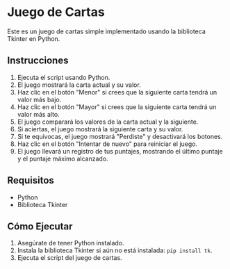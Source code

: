 # Juego de Cartas

Este es un juego de cartas simple implementado usando la biblioteca Tkinter en Python.

## Instrucciones

1. Ejecuta el script usando Python.
2. El juego mostrará la carta actual y su valor.
3. Haz clic en el botón "Menor" si crees que la siguiente carta tendrá un valor más bajo.
4. Haz clic en el botón "Mayor" si crees que la siguiente carta tendrá un valor más alto.
5. El juego comparará los valores de la carta actual y la siguiente.
6. Si aciertas, el juego mostrará la siguiente carta y su valor.
7. Si te equivocas, el juego mostrará "Perdiste" y desactivará los botones.
8. Haz clic en el botón "Intentar de nuevo" para reiniciar el juego.
9. El juego llevará un registro de tus puntajes, mostrando el último puntaje y el puntaje máximo alcanzado.

## Requisitos

- Python
- Biblioteca Tkinter

## Cómo Ejecutar

1. Asegúrate de tener Python instalado.
2. Instala la biblioteca Tkinter si aún no está instalada: `pip install tk`.
3. Ejecuta el script del juego de cartas.
